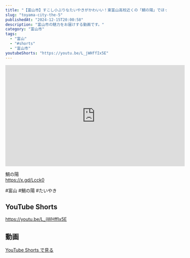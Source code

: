 ```yaml
---
title: "【富山市】すこし小ぶりなたいやきがかわいい！東富山高校近くの「鯛の陽」でほっこりしました #shorts"
slug: "toyama-city-the-5"
publishedAt: "2024-12-15T20:00:58"
description: "富山市の魅力をお届けする動画です。"
category: "富山市"
tags: 
  - "富山"
  - "#shorts"
  - "富山市"
youtubeShorts: "https://youtu.be/L_jWHffIx5E"
---
```


<iframe width="560" height="315" src="https://www.youtube.com/embed/n3qZPjbgiLQ" frameborder="0" allowfullscreen></iframe>

鯛の陽<br />
https://x.gd/Lcck0

#富山 #鯛の陽 #たいやき

## YouTube Shorts

https://youtu.be/L_jWHffIx5E

## 動画

[YouTube Shorts で見る](https://youtu.be/L_jWHffIx5E)

